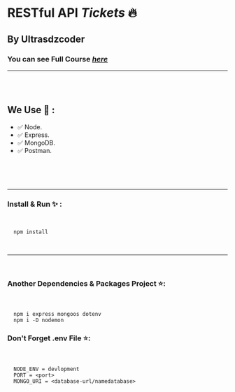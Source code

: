 # RESTful API ***Tickets*** 🔥
## By Ultrasdzcoder
### You can see Full Course ***[here](https://www.youtube.com/c/UltrasDzCoder?sub_confirmation=1)***

---

<br>
<br>

## We Use 💪 :
- ✅ Node.
- ✅ Express.
- ✅ MongoDB.
- ✅ Postman.


<br>
<br>
<br>


---
### Install & Run ✨ :
<br>



      npm install 


<br>


---

<br>



### Another Dependencies & Packages Project ⭐:

<br>


      npm i express mongoos dotenv
      npm i -D nodemon


### Don't Forget .env File ⭐:

<br>

      NODE_ENV = devlopment
      PORT = <port>
      MONGO_URI = <database-url/namedatabase>